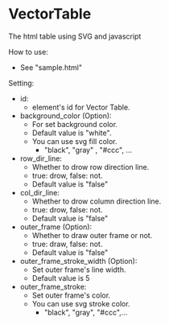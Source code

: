 # VectorTable
The html table using SVG and javascript

How to use:
* See "sample.html"

Setting:  
* id:  
  * element's id for Vector Table.  
* background_color (Option):  
  * For set background color.  
  * Default value is "white".  
  * You can use svg fill color.  
      * "black", "gray" , "#ccc", ...  
* row_dir_line:
  * Whether to drow row direction line.
  * true: drow, false: not.
  * Default value is "false"
* col_dir_line:
  * Whether to drow column direction line.
  * true: drow, false: not.
  * Default value is "false"
* outer_frame (Option):
  * Whether to draw outer frame or not.
  * true: draw, false: not.
  * Default value is "false"
* outer_frame_stroke_width (Option):
  * Set outer frame's line width.
  * Default value is 5
* outer_frame_stroke:
  * Set outer frame's color.
  * You can use svg stroke color.
    * "black", "gray", "#ccc",...

